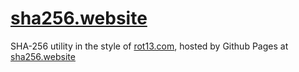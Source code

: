 # [sha256.website](https://sha256.website)
SHA-256 utility in the style of [rot13.com](https://rot13.com), hosted by Github Pages at [sha256.website](https://sha256.website)
